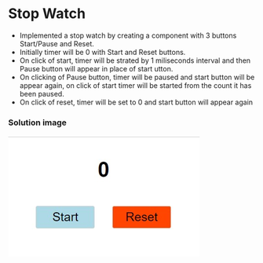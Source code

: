 # Stop Watch

- Implemented a stop watch by creating a component with 3 buttons Start/Pause and Reset.
- Initially timer will be 0 with Start and Reset buttons.
- On click of start, timer will be strated by 1 miliseconds interval and then Pause button will appear in place of start utton.
- On clicking of Pause button, timer will be paused and start button will be appear again, on click of start timer will be started from the count it has been paused.
- On click of reset, timer will be set to 0 and start button will appear again

### Solution image

![Solution Snap For Reference](./public/solution-snap.jpg)
